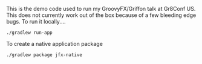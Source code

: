 This is the demo code used to run my GroovyFX/Griffon talk at Gr8Conf US.  This does not currently work out of the box because of a few bleeding edge bugs.  To run it locally....

```shell
./gradlew run-app
```

To create a native application package
```shell
./gradlew package jfx-native
```
